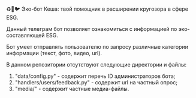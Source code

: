♻️🌷🐦 Эко-бот Кеша: твой помощник в расширении кругозора в сфере ESG.

Данный телеграм бот позволяет ознакомиться с информацией по эко-составляющей ESG.

Бот умеет отправлять пользователю по запросу различные категории информации (текст, фото, видео, url).

В данном репозитории отсутствуют следующие директории и файлы:
1) "data/config.py" - содержит перечь ID администраторов бота;
2) "handlers/users/feedback.py" - содержит url на частный опрос;
3) "media/" - содержит частные медиа-файлы.
